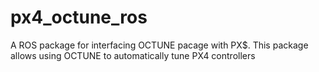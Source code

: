# px4_octune_ros
A ROS package for interfacing OCTUNE pacage with PX$. This package allows using OCTUNE to automatically tune PX4 controllers
